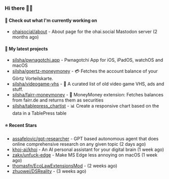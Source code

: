 ### Hi there 🦊👋

#### 👷 Check out what I'm currently working on

- [ohaisocial/about](https://github.com/ohaisocial/about) - About page for the ohai.social Mastodon server (2 months ago)

#### 🌱 My latest projects

- [silsha/pwnagotchi.app](https://github.com/silsha/pwnagotchi.app) - Pwnagotchi App for iOS, iPadOS, watchOS and macOS
- [silsha/goertz-moneymoney](https://github.com/silsha/goertz-moneymoney) - 💳 Fetches the account balance of your Görtz Vorteilskarte.
- [silsha/videogame-vhs](https://github.com/silsha/videogame-vhs) - 👾 A curated list of old video game VHS, ads and stuff.
- [silsha/fairr-moneymoney](https://github.com/silsha/fairr-moneymoney) - 💸 MoneyMoney extension: Fetches balances from fairr.de and returns them as securities
- [silsha/tablepress_chartist](https://github.com/silsha/tablepress_chartist) - 📊 Create a responsive chart based on the data in a TablePress table

#### ⭐ Recent Stars

- [assafelovic/gpt-researcher](https://github.com/assafelovic/gpt-researcher) - GPT based autonomous agent that does online comprehensive research on any given topic (2 days ago)
- [khoj-ai/khoj](https://github.com/khoj-ai/khoj) - An AI personal assistant for your digital brain (1 week ago)
- [zakx/unfuck-edge](https://github.com/zakx/unfuck-edge) - Make MS Edge less annoying on macOS (1 week ago)
- [thomasfn/EcoLawExtensionsMod](https://github.com/thomasfn/EcoLawExtensionsMod) -  (2 weeks ago)
- [zhuowei/DSReality](https://github.com/zhuowei/DSReality) -  (3 weeks ago)

